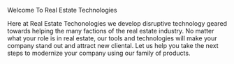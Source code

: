 Welcome To Real Estate Technologies 

Here at Real Estate Techonologies we develop disruptive technology geared towards helping the many factions of the real estate industry. No matter what your role is in real estate, our tools and technologies will make your company stand out and attract new cliental. Let us help you take the next steps to modernize your company using our family of products. 
